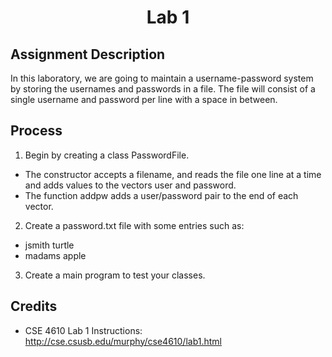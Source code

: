 <h1 align="center">Lab 1</h1>

<h2>Assignment Description</h2>

In this laboratory, we are going to maintain a username-password system by storing the usernames and passwords in a file. The file will consist of a single username and password per line with a space in between.

<h2>Process</h2>

1. Begin by creating a class PasswordFile. 
  - The constructor accepts a filename, and reads the file one line at a time and adds values to the vectors user and password.
  - The function addpw adds a user/password pair to the end of each vector.
2. Create a password.txt file with some entries such as:
  - jsmith turtle
  - madams apple
3. Create a main program to test your classes.

<h2>Credits</h2>

- CSE 4610 Lab 1 Instructions: http://cse.csusb.edu/murphy/cse4610/lab1.html

